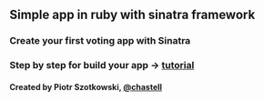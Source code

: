 ## Simple app in ruby with sinatra framework

### Create your first voting app with Sinatra
### Step by step for build your app -> [tutorial](https://guides.railsgirls.com/sinatra-app)
#### Created by Piotr Szotkowski, [@chastell](https://twitter.com/chastell)


